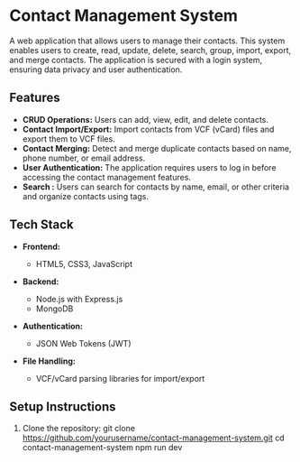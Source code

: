 # Contact Management System

A web application that allows users to manage their contacts. This system enables users to create, read, update, delete, search, group, import, export, and merge contacts. The application is secured with a login system, ensuring data privacy and user authentication.

## Features

- **CRUD Operations:** Users can add, view, edit, and delete contacts.
- **Contact Import/Export:** Import contacts from VCF (vCard) files and export them to VCF files.
- **Contact Merging:** Detect and merge duplicate contacts based on name, phone number, or email address.
- **User Authentication:** The application requires users to log in before accessing the contact management features.
- **Search :** Users can search for contacts by name, email, or other criteria and organize contacts using tags.


## Tech Stack

- **Frontend:**
  - HTML5, CSS3, JavaScript
  
- **Backend:**
  - Node.js with Express.js
  - MongoDB 
  
- **Authentication:**
  - JSON Web Tokens (JWT)
  
- **File Handling:**
  - VCF/vCard parsing libraries for import/export

## Setup Instructions

1. Clone the repository:
   git clone https://github.com/yourusername/contact-management-system.git
   cd contact-management-system
   npm run dev
